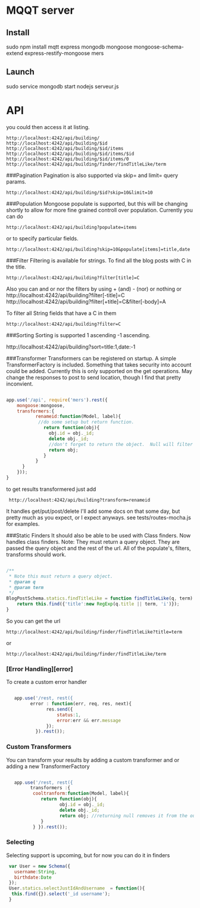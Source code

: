 MQQT server
==============

Install
-----------

sudo npm install mqtt express mongodb mongoose mongoose-schema-extend express-restify-mongoose mers

Launch
-----------

sudo service mongodb start
nodejs serveur.js


API
=====

you could then access it at
    listing.
    
    http://localhost:4242/api/building/
    http://localhost:4242/api/building/$id
    http://localhost:4242/api/building/$id/items
    http://localhost:4242/api/building/$id/items/$id
    http://localhost:4242/api/building/$id/items/0
    http://localhost:4242/api/building/finder/findTitleLike/term
    
    
###Pagination
Pagination is also supported via skip= and limit= query params.

    http://localhost:4242/api/building/$id?skip=10&limit=10

###Population
Mongoose populate is supported, but this will be changing shortly to allow for more
fine grained controll over population.  Currently you can do

    http://localhost:4242/api/building?populate=items

or to specify particular fields.

    http://localhost:4242/api/building?skip=10&populate[items]=title,date



###Filter
Filtering is available for strings. To find all the blog posts with C in the title.

    http://localhost:4242/api/building?filter[title]=C

Also you can and or nor the filters by using + (and) - (nor)  or nothing or
    http://localhost:4242/api/building?filter[-title]=C
    http://localhost:4242/api/building?filter[+title]=C&filter[-body]=A



To filter all String fields that have a C in them

    http://localhost:4242/api/building?filter=C


###Sorting
Sorting is supported 1 ascending -1 ascending.

  http://localhost:4242/api/building?sort=title:1,date:-1

###Transformer
Transformers can be registered on startup.  A simple TransformerFactory is
included.  Something that takes security into account could be added.  Currently
this is only supported on the get operations.   May change the responses to post
to send location, though I find that pretty inconvient.


```javascript

app.use('/api', require('mers').rest({
    mongoose:mongoose,
    transformers:{
           renameid:function(Model, label){
            //do some setup but return function.
              return function(obj){
                obj.id = obj._id;
                delete obj._id;
                //don't forget to return the object.  Null will filter it from the results.
                return obj;
              }
           }
      }
    }));
}
```

to get results transformered just add

     http://localhost:4242/api/building?transform=renameid



It handles  get/put/post/delete I'll add some docs on that some day, but pretty much as you expect, or I expect anyways.
see tests/routes-mocha.js for examples.

###Static Finders
It should also be able to be used with Class finders. Now handles class finders. Note: They must return  a query object.
They are passed the query object and the rest of the url. All of the populate's, filters, transforms should work.

```javascript

/**
 * Note this must return a query object.
 * @param q
 * @param term
 */
BlogPostSchema.statics.findTitleLike = function findTitleLike(q, term) {
    return this.find({'title':new RegExp(q.title || term, 'i')});
}

```

So you can get the url

    http://localhost:4242/api/building/finder/findTitleLike?title=term

or

    http://localhost:4242/api/building/finder/findTitleLike/term

### [Error Handling][error]
To create a custom error handler

```javascript

   app.use('/rest, rest({
         error : function(err, req, res, next){
               res.send({
                   status:1,
                   error:err && err.message
               });
           }).rest());

```

### Custom Transformers
You can transform your results by adding a custom transformer and or adding a new TransformerFactory

```javascript

   app.use('/rest, rest({
         transformers :{
          cooltranform:function(Model, label){
             return function(obj){
                    obj.id = obj._id;
                    delete obj._id;
                    return obj; //returning null removes it from the output
             }
          } }).rest());

```

### Selecting
Selecting support is upcoming, but for now you can do it in finders

```javascript
 var User = new Schema({
   username:String,
   birthdate:Date
 });
 User.statics.selectJustIdAndUsername  = function(){
  this.find({}).select('_id username');
 }

```
